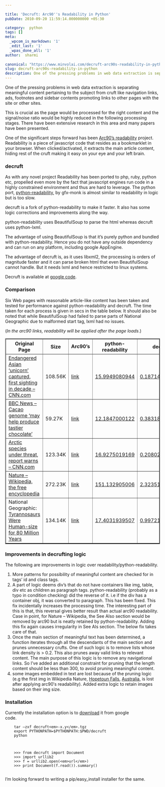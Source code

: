 ```yaml
---
 
title: 'Decruft: Arc90''s Readability in Python'
pubDate: 2010-09-20 11:59:14.000000000 +05:30

category:  python
tags: []
meta:
  _wpcom_is_markdown: '1'
  _edit_last: '1'
  _wpas_done_all: '1'
author:  sharmi
 
canonical: "https://www.minvolai.com/decruft-arc90s-readability-in-python/"
slug: decruft-arc90s-readability-in-python
description: One of the pressing problems in web data extraction is separating meaningful content pertaining to the subject from cruft like navigation links, ads, footnotes and sidebar contents promoting links to other pages with the site or other sites.
---
```

<p>One of the pressing problems in web data extraction is separating meaningful content pertaining to the subject from cruft like navigation links, ads, footnotes and sidebar contents promoting links to other pages with the site or other sites.</p>
<p>This is crucial as the page would be processed for the right content and the signal/noise ratio would be highly reduced in the following processing stages. There have been extensive research in this area and many papers have been presented.</p>
<p>One of the significant steps forward has been <a href="http://lab.arc90.com/experiments/readability/">Arc90’s readability</a> project. Readability is a piece of javascript code that resides as a bookmarklet in your browser. When clicked/activated, it extracts the main article content, hiding rest of the cruft making it easy on your eye and your left brain.</p>
<h3>decruft</h3>
<p>As with any novel project Readability has been ported to php, ruby, python etc, propelled even more by the fact that javascript engines run code in a highly constrained environment and thus are hard to leverage. The python port, <a href="http://github.com/gfxmonk/python-readability">python-readability</a>, by gfx-monk is almost similar to readability in logic but is too slow.</p>
<p>decruft is a fork of python-readability to make it faster. It also has some logic corrections and improvements along the way.</p>
<p>python-readability uses BeautifulSoup to parse the html whereas decruft uses python-lxml.</p>
<p>The advantage of using BeautifulSoup is that it’s purely python and bundled with python-readability. Hence you do not have any outside dependency and can run on any platform, including google AppEngine.</p>
<p>The advantage of decruft is, as it uses libxml2, the processing is orders of magnitude faster and it can parse broken html that even BeautifulSoup cannot handle. But it needs lxml and hence restricted to linux systems.</p>
<p>Decruft is available at <a href="http://code.google.com/p/decruft/">google code</a>.</p>
<h3>Comparison</h3>
<p>Six Web pages with reasonable article-like content has been taken and tested for performance against python-readability and decruft. The time taken for each process is given in secs in the table below. It should also be noted that while BeautifulSoup had failed to parse parts of National Geographic due to malformed start tag, lxml had no issues.</p>
<p>(<em>In the arc90 links, readability will be applied after the page loads</em>.)</p>
<table border="2" width="547">
<tr>
<th>Original Page</th>
<th>Size</th>
<td><strong>Arc90’s</strong></td>
<th>python-readability</th>
<th>decruft</th>
</tr>
<tr>
<td><a href="http://localhost:10003/uploads/decruft-samples/asianunicorn.html" target="_blank">Endangered Asian &#8216;unicorn&#8217; captured, first sighting in decade &#8211; CNN.com</a></td>
<td>108.56K</td>
<td><a href="http://localhost:10003/uploads/decruft-samples/asianunicorn_arc90.html" target="_blank">link</a></td>
<td><a href="http://localhost:10003/uploads/decruft-samples/readability_asianunicorn.html" target="_blank">15.9949080944</a></td>
<td><a href="http://localhost:10003/uploads/decruft-samples/decruft2_asianunicorn.html" target="_blank">0.187147140503</a></td>
</tr>
<tr>
<td><a href="http://localhost:10003/uploads/decruft-samples/science-environment-11314446.html" target="_blank">BBC News &#8211; Cacao genome &#8216;may help produce tastier chocolate&#8217;</a></td>
<td>59.27K</td>
<td><a href="http://localhost:10003/uploads/decruft-samples/science-environment-11314446_arc90.html" target="_blank">link</a></td>
<td><a href="http://localhost:10003/uploads/decruft-samples/readability_science-environment-11314446.html" target="_blank">12.1847000122</a></td>
<td><a href="http://localhost:10003/uploads/decruft-samples/decruft2_science-environment-11314446.html" target="_blank">0.383187055588</a></td>
</tr>
<tr>
<td><a href="http://localhost:10003/uploads/decruft-samples/articspecies.html" target="_blank">Arctic species under threat, report warns &#8211; CNN.com</a></td>
<td>123.34K</td>
<td><a href="http://localhost:10003/uploads/decruft-samples/articspecies_arc90.html" target="_blank">link</a></td>
<td><a href="http://localhost:10003/uploads/decruft-samples/readability_articspecies.html" target="_blank">16.9275019169</a></td>
<td><a href="http://localhost:10003/uploads/decruft-samples/decruft2_articspecies.html" target="_blank">0.208026885986</a></td>
</tr>
<tr>
<td><a href="http://localhost:10003/uploads/decruft-samples/Nature.html" target="_blank">Nature &#8211; Wikipedia, the free encyclopedia</a></td>
<td>272.23K</td>
<td><a href="http://localhost:10003/uploads/decruft-samples/Nature_arc90.html" target="_blank">link</a></td>
<td><a href="http://localhost:10003/uploads/decruft-samples/readability_Nature.html" target="_blank">151.132905006</a></td>
<td><a href="http://localhost:10003/uploads/decruft-samples/decruft2_Nature.html" target="_blank">2.32351303101</a></td>
</tr>
<tr>
<td>National Geographic: <a href="http://localhost:10003/uploads/decruft-samples/Tyrannosaurs Were Human-size for 80 Million Years.html" target="_blank">Tyrannosaurs Were Human-size for 80 Million Years</a></td>
<td>134.14K</td>
<td><a href="http://localhost:10003/uploads/decruft-samples/Tyrannosaurs Were Human-size for 80 Million Years_arc90.html" target="_blank">link</a></td>
<td><a href="http://localhost:10003/uploads/decruft-samples/readability_Tyrannosaurs Were Human-size for 80 Million Years.html" target="_blank">17.4031939507</a></td>
<td><a href="http://localhost:10003/uploads/decruft-samples/decruft2_Tyrannosaurs Were Human-size for 80 Million Years.html" target="_blank">0.997216939926</a></td>
</tr>
</table>
<h3>Improvements in decrufting logic</h3>
<p>The following are improvements in logic over readability/python-readability.</p>
<ol>
<li>More patterns for possibility of meaningful content are checked for in tags’ id and class tags.</li>
<li>A part of logic deems div’s that do not have containers like img, table, div etc as children as paragraph tags. python-readability (probably as a typo in condition checking) did the reverse of it. i.e if the div has a container obj, it was converted to paragraph. This has been fixed. This fix incidentally increases the processing time. The interesting part of this is that, this reversal gives better result than actual arc90 readability. Case in point, for Nature – Wikipedia, the See Also section would be removed by arc90 but is neatly retained by python-readability. Adding this fix again causes irregularity in See Als section. The below fix takes care of that.</li>
<li>Once the main section of meaningful text has been determined, a function iterates through all the descendants of the main section and prunes unnecessary crufts. One of such logic is to remove lists whose link density is &#62; 0.2. This also prunes away valid links to relevant content. The main purpose of this logic is to remove any navigational links. So I’ve added an additional constraint for pruning that the length content should be less than 300, to avoid pruning meaningful content.</li>
<li>some images embedded in text are lost because of the pruning logic (e.g the first img in Wikipedia Nature, <a href="http://en.wikipedia.org/wiki/Hopetoun_Falls" title="Hopetoun Falls">Hopetoun Falls</a>, <a href="http://en.wikipedia.org/wiki/Australia" title="Australia">Australia</a>, is lost after applying arc90′s readability). Added extra logic to retain images based on their img size.</li>
</ol>
<h3>Installation</h3>
<p>Currently the installation option is to <a href="http://code.google.com/p/decruft/downloads/list">download</a> it from google<br />
code.</p>
<pre><code class="python">    tar –zxf decruft&lt;em&gt;-x.y&lt;/em&gt;.tgz
    export PYTHONPATH=$PYTHONPATH:$PWD/decruft
    python

</code></pre>
<pre><code class="python">    &gt;&gt;&gt; from decruft import Document
    &gt;&gt;&gt; import urllib2
    &gt;&gt;&gt; f = urllib2.open(&lt;em&gt;url&lt;/em&gt;)
    &gt;&gt;&gt; print Document(f.read()).summary()

</code></pre>
<p>I’m looking forward to writing a pip/easy&#95;install installer for the same.</p>

